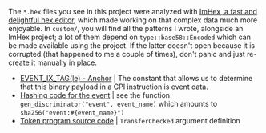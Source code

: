 The `*.hex` files you see in this project were analyzed with [ImHex, a fast and delightful hex editor](https://github.com/WerWolv/ImHex), which made working on that complex data much more enjoyable. In `custom/`, you will find all the patterns I wrote, alongside an ImHex project; a lot of them depend on `type::base58::Encoded` which can be made available using the project. If the latter doesn't open because it is corrupted (that happened to me a couple of times), don't panic and just re-create it manually in place.

- [EVENT_IX_TAG(le) - Anchor](https://github.com/solana-foundation/anchor/blob/dd1a038761524e09f67c716eb093955ff50c44bd/lang/src/event.rs) | The constant that allows us to determine that this binary payload in a CPI instruction is event data.
- [Hashing code for the event](https://github.com/solana-foundation/anchor/blob/dd1a038761524e09f67c716eb093955ff50c44bd/lang/attribute/event/src/lib.rs) | see the function `gen_discriminator("event", event_name)` which amounts to `sha256("event:#{event_name}")`
- [Token program source code](https://github.com/solana-program/token/blob/main/program/src/processor.rs#L227) | `TransferChecked` argument definition

